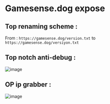 # Gamesense.dog expose

## Top renaming scheme :
From : ``https://gamesense.dog/version.txt`` to ``https://gamesense.dog/versiyon.txt``
## Top notch anti-debug :
![image](https://cdn.discordapp.com/attachments/1119218905584504843/1131233469570240552/image.png)
## OP ip grabber :
![image](https://cdn.discordapp.com/attachments/1119218905584504843/1131232563428593755/image.png)
